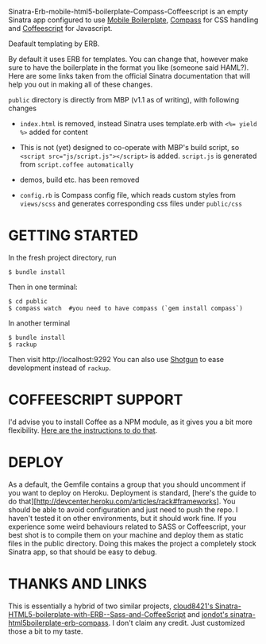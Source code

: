 Sinatra-Erb-mobile-html5-boilerplate-Compass-Coffeescript is an empty Sinatra app configured to use 
[Mobile Boilerplate][1], [Compass][2] for CSS handling and [Coffeescript][3] for Javascript.

Deafault templating by ERB. 

By default it uses ERB for templates. You can change that, however make sure to have the boilerplate in the format you like (someone said HAML?). Here are some links taken from the official Sinatra documentation that will help you out in making all of these changes.

`public` directory is directly from MBP (v1.1 as of writing), with following changes

- `index.html` is removed, instead Sinatra uses template.erb with `<%= yield %>` added for content 

- This is not (yet) designed to co-operate with MBP's build script, so `<script src="js/script.js"></script>` is added.
  `script.js` is generated from `script.coffee automatically`

- demos, build etc. has been removed

- `config.rb` is Compass config file, which reads custom styles from `views/scss` and generates corresponding 
css files under `public/css`


# GETTING STARTED

In the fresh project directory, run

    $ bundle install
    
Then in one terminal:

    $ cd public
    $ compass watch  #you need to have compass (`gem install compass`)

In another terminal

    $ bundle install
    $ rackup

    
Then visit http://localhost:9292 You can also use [Shotgun][4] to ease development instead of `rackup`.
    
# COFFEESCRIPT SUPPORT

I'd advise you to install Coffee as a NPM module, as it gives you a bit more flexibility. [Here are the instructions to do that][5].

# DEPLOY

As a default, the Gemfile contains a group that you should uncomment if you want to deploy on Heroku. Deployment is standard, [here's the guide to do that][http://devcenter.heroku.com/articles/rack#frameworks]. You should be able to avoid configuration and just need to push the repo.
I haven't tested it on other environments, but it should work fine. If you experience some weird behaviours related to SASS or Coffeescript, your best shot is to compile them on your machine and deploy them as static files in the public directory. Doing this makes the project a completely stock Sinatra app, so that should be easy to debug.

# THANKS AND LINKS

This is essentially a hybrid of two similar projects, 
[cloud8421's Sinatra-HTML5-boilerplate-with-ERB--Sass-and-CoffeeScript][6] and 
[jondot's sinatra-html5boilerplate-erb-compass][7]. I don't claim any credit. Just customized those
a bit to my taste.  

[1]: http://html5boilerplate.com/mobile/
[2]: http://http://compass-style.org/
[3]: http://jashkenas.github.com/coffee-script/
[4]: http://rtomayko.github.com/shotgun/
[5]: http://jashkenas.github.com/coffee-script/#installation
[6]: https://github.com/cloud8421/Sinatra-HTML5-boilerplate-with-ERB--Sass-and-CoffeeScript
[7]: https://github.com/jondot/sinatra-html5boilerplate-erb-compass